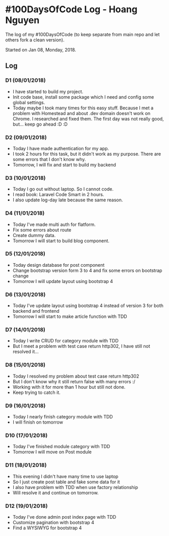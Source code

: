 # #100DaysOfCode Log - Hoang Nguyen
The log of my #100DaysOfCode (to keep separate from main repo and let others fork a clean version).

Started on Jan 08, Monday, 2018.

## Log

### D1 (08/01/2018)
- I have started to build my project.
- Init code base, install some package which I need and config some global settings.
- Today maybe I took many times for this easy stuff. Because I met a problem with Homestead and about .dev domain doesn't work on Chrome. I researched and fixed them. The first day was not really good, but... keep go ahead :D :D

### D2 (09/01/2018)
- Today I have made authentication for my app.
- I took 2 hours for this task, but it didn't work as my purpose. There are some errors that I don't know why.
- Tomorrow, I will fix and start to build my backend

### D3 (10/01/2018)
- Today I go out without laptop. So I cannot code.
- I read book: Laravel Code Smart in 2 hours.
- I also update log-day late because the same reason.

### D4 (11/01/2018)
- Today I've made multi auth for flatform.
- Fix some errors about route
- Create dummy data.
- Tomorrow I will start to build blog component.

### D5 (12/01/2018)
- Today design database for post component
- Change bootstrap version form 3 to 4 and fix some errors on bootstrap change
- Tomorrow I will update layout using bootstrap 4

### D6 (13/01/2018)
- Today I've update layout using bootstrap 4 instead of version 3 for both backend and frontend
- Tomorrow I will start to make article function with TDD

### D7 (14/01/2018)
- Today I write CRUD for category module with TDD
- But I meet a problem with test case return http302, I have still not resolved it...

### D8 (15/01/2018)
- Today I resolved my problem about test case return http302
- But I don't know why it still return false with many errors :/
- Working with it for more than 1 hour but still not done.
- Keep trying to catch it.

### D9 (16/01/2018)
- Today I nearly finish category module with TDD
- I will finish on tomorrow

### D10 (17/01/2018)
- Today I've finished module category with TDD
- Tomorrow I will move on Post module

### D11 (18/01/2018)
- This evening I didn't have many time to use laptop
- So I just create post table and fake some data for it
- I also have problem with TDD when use factory relationship
- Will resolve it and continue on tomorrow.

### D12 (19/01/2018)
- Today I've done admin post index page with TDD
- Customize pagination with bootstrap 4
- Find a WYSIWYG for bootstrap 4
